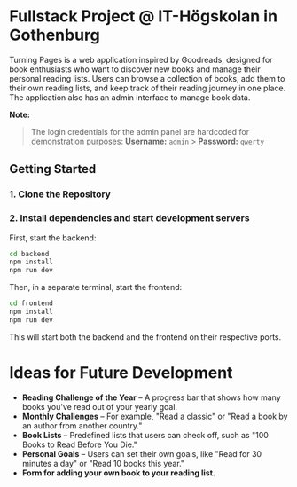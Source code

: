 # Fullstack Project @ IT-Högskolan in Gothenburg

Turning Pages is a web application inspired by Goodreads, designed for book enthusiasts who want to discover new books and manage their personal reading lists. Users can browse a collection of books, add them to their own reading lists, and keep track of their reading journey in one place. The application also has an admin interface to manage book data.

**Note:**

> The login credentials for the admin panel are hardcoded for demonstration purposes:
> **Username:** `admin` > **Password:** `qwerty`

## Getting Started

### 1. Clone the Repository

### 2. Install dependencies and start development servers

First, start the backend:

```bash
cd backend
npm install
npm run dev
```

Then, in a separate terminal, start the frontend:

```bash
cd frontend
npm install
npm run dev
```

This will start both the backend and the frontend on their respective ports.

# Ideas for Future Development

- **Reading Challenge of the Year** – A progress bar that shows how many books you've read out of your yearly goal.
- **Monthly Challenges** – For example, "Read a classic" or "Read a book by an author from another country."
- **Book Lists** – Predefined lists that users can check off, such as "100 Books to Read Before You Die."
- **Personal Goals** – Users can set their own goals, like "Read for 30 minutes a day" or "Read 10 books this year."
- **Form for adding your own book to your reading list.**
